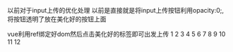 以前对于input上传的优化处理
以前是直接就是将input上传按钮利用opacity:0;,将按钮透明了放在美化好的按钮上面

vue利用ref绑定好dom然后点击美化好的标签即可出发上传
1
2
3
4
5
6
7
8
9
10
11
12
<template>
    <div @click='inputClick'></div>
    <input ref="input" type="file" style="display:none;" />
</template>
<script>
    methods: {
        //利用当前方法即可直接调用
        inputClick() {
            this.refs.input.click();
        }
    }
</script>
